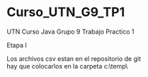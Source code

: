 # Curso_UTN_G9_TP1
UTN Curso Java Grupo 9 Trabajo Practico 1

Etapa I

Los archivos csv estan en el repositorio de git  
hay que colocarlos en la carpeta c:\temp\

